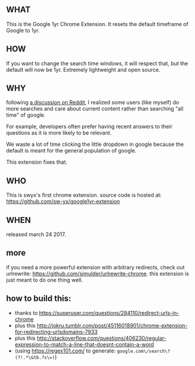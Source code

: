 WHAT
---
This is the Google 1yr Chrome Extension. 
It resets the default timeframe of Google to 1yr. 

HOW
---
If you want to change the search time windows, it will respect that, but the default will now be 1yr. Extremely lightweight and open source.

WHY
---
following [a discussion on Reddit](https://www.reddit.com/r/webdev/comments/5m51dr/a_lot_of_people_told_me_i_can_learn_webdev_online/dc2my2f/?context=3), I realized some users (like myself) do more searches and care about current content rather than searching "all time" of google. 

For example, developers often prefer having recent answers to their questions as it is more likely to be relevant. 

We waste a lot of time clicking the little dropdown in google because the default is meant for the general population of google.

This extension fixes that.

WHO
---
This is swyx's first chrome extension. source code is hosted at: <https://github.com/sw-yx/google1yr-extension>

WHEN
---
released march 24 2017.

more
---
if you need a more powerful extension with arbitrary redirects, check out urlrewrite: <https://github.com/sjmulder/urlrewrite-chrome>. this extension is just meant to do one thing well.

how to build this: 
---
- thanks to <https://superuser.com/questions/284110/redirect-urls-in-chrome> 
- plus this <http://jokru.tumblr.com/post/45116018901/chrome-extension-for-redirecting-urlsdomains-7933>
- plus this <http://stackoverflow.com/questions/406230/regular-expression-to-match-a-line-that-doesnt-contain-a-word>
- (using https://regex101.com/ to generate: `google.com\/search\?(?!.*\&tb.?s\=)`)